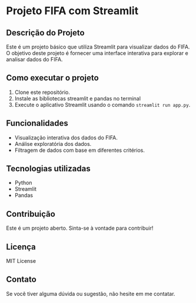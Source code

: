 # Projeto FIFA com Streamlit

## Descrição do Projeto

Este é um projeto básico que utiliza Streamlit para visualizar dados do FIFA. O objetivo deste projeto é fornecer uma interface interativa para explorar e analisar dados do FIFA.

## Como executar o projeto

1. Clone este repositório.
2. Instale as bibliotecas streamlit e pandas no terminal
3. Execute o aplicativo Streamlit usando o comando `streamlit run app.py`.

## Funcionalidades

- Visualização interativa dos dados do FIFA.
- Análise exploratória dos dados.
- Filtragem de dados com base em diferentes critérios.

## Tecnologias utilizadas

- Python
- Streamlit
- Pandas

## Contribuição

Este é um projeto aberto. Sinta-se à vontade para contribuir!

## Licença

MIT License

## Contato

Se você tiver alguma dúvida ou sugestão, não hesite em me contatar.
